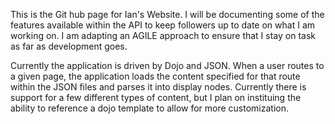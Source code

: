 This is the Git hub page for Ian's Website. I will be documenting some of the features available within the API to keep followers up to date on what I am working on. I am adapting an AGILE approach to ensure that I stay on task as far as development goes.

Currently the application is driven by Dojo and JSON. When a user routes to a given page, the application loads the content specified for that route within the JSON files and parses it into display nodes. Currently there is support for a few different types of content, but I plan on instituing the ability to reference a dojo template to allow for more customization.
